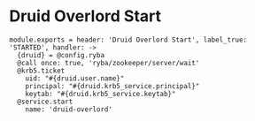 
# Druid Overlord Start

    module.exports = header: 'Druid Overlord Start', label_true: 'STARTED', handler: ->
      {druid} = @config.ryba
      @call once: true, 'ryba/zookeeper/server/wait'
      @krb5.ticket
        uid: "#{druid.user.name}"
        principal: "#{druid.krb5_service.principal}"
        keytab: "#{druid.krb5_service.keytab}"
      @service.start
        name: 'druid-overlord'
